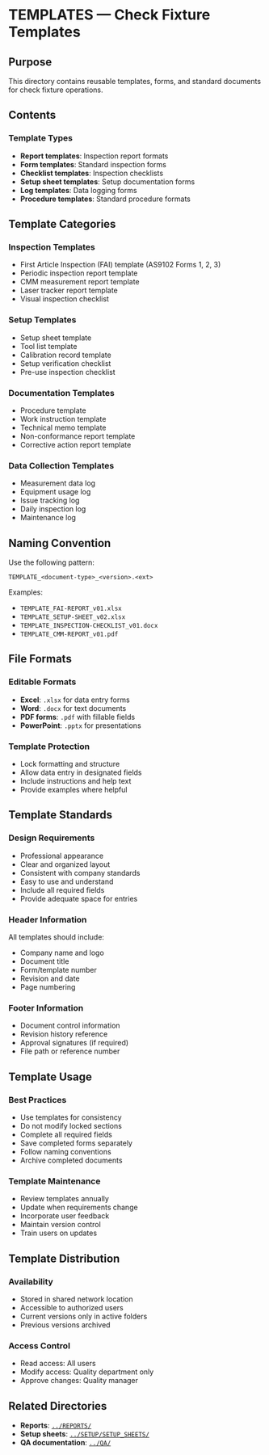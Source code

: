 # TEMPLATES — Check Fixture Templates

## Purpose

This directory contains reusable templates, forms, and standard documents for check fixture operations.

## Contents

### Template Types
- **Report templates**: Inspection report formats
- **Form templates**: Standard inspection forms
- **Checklist templates**: Inspection checklists
- **Setup sheet templates**: Setup documentation forms
- **Log templates**: Data logging forms
- **Procedure templates**: Standard procedure formats

## Template Categories

### Inspection Templates
- First Article Inspection (FAI) template (AS9102 Forms 1, 2, 3)
- Periodic inspection report template
- CMM measurement report template
- Laser tracker report template
- Visual inspection checklist

### Setup Templates
- Setup sheet template
- Tool list template
- Calibration record template
- Setup verification checklist
- Pre-use inspection checklist

### Documentation Templates
- Procedure template
- Work instruction template
- Technical memo template
- Non-conformance report template
- Corrective action report template

### Data Collection Templates
- Measurement data log
- Equipment usage log
- Issue tracking log
- Daily inspection log
- Maintenance log

## Naming Convention

Use the following pattern:
```
TEMPLATE_<document-type>_<version>.<ext>
```

Examples:
- `TEMPLATE_FAI-REPORT_v01.xlsx`
- `TEMPLATE_SETUP-SHEET_v02.xlsx`
- `TEMPLATE_INSPECTION-CHECKLIST_v01.docx`
- `TEMPLATE_CMM-REPORT_v01.pdf`

## File Formats

### Editable Formats
- **Excel**: `.xlsx` for data entry forms
- **Word**: `.docx` for text documents
- **PDF forms**: `.pdf` with fillable fields
- **PowerPoint**: `.pptx` for presentations

### Template Protection
- Lock formatting and structure
- Allow data entry in designated fields
- Include instructions and help text
- Provide examples where helpful

## Template Standards

### Design Requirements
- Professional appearance
- Clear and organized layout
- Consistent with company standards
- Easy to use and understand
- Include all required fields
- Provide adequate space for entries

### Header Information
All templates should include:
- Company name and logo
- Document title
- Form/template number
- Revision and date
- Page numbering

### Footer Information
- Document control information
- Revision history reference
- Approval signatures (if required)
- File path or reference number

## Template Usage

### Best Practices
- Use templates for consistency
- Do not modify locked sections
- Complete all required fields
- Save completed forms separately
- Follow naming conventions
- Archive completed documents

### Template Maintenance
- Review templates annually
- Update when requirements change
- Incorporate user feedback
- Maintain version control
- Train users on updates

## Template Distribution

### Availability
- Stored in shared network location
- Accessible to authorized users
- Current versions only in active folders
- Previous versions archived

### Access Control
- Read access: All users
- Modify access: Quality department only
- Approve changes: Quality manager

## Related Directories

- **Reports**: [`../REPORTS/`](../REPORTS/)
- **Setup sheets**: [`../SETUP/SETUP_SHEETS/`](../SETUP/SETUP_SHEETS/)
- **QA documentation**: [`../QA/`](../QA/)
